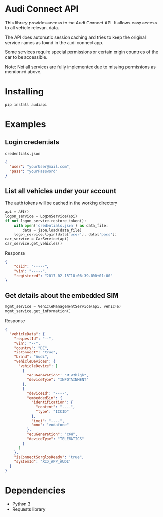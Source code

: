 # Audi Connect API
This library provides access to the Audi Connect API.
It allows easy access to all vehicle relevant data.

The API does automatic session caching and tries to keep the 
original service names as found in the audi connect app.

Some services require special permissions or certain origin countries of the car
to be accessible.

Note: Not all services are fully implemented due to missing permissions as mentioned above. 

# Installing
```bash
pip install audiapi
```

# Examples
## Login credentials
`credentials.json`
```json
{
  "user": "yourUser@mail.com",
  "pass": "yourPassword"
}
```
 
## List all vehicles under your account
The auth tokens will be cached in the working directory
```python
api = API()
logon_service = LogonService(api)
if not logon_service.restore_token():
	with open('credentials.json') as data_file:
		data = json.load(data_file)
	logon_service.login(data['user'], data['pass'])
car_service = CarService(api)
car_service.get_vehicles()
```
Response
```json
{
	"csid": "-----",
	"vin": "-----",
	"registered": "2017-02-15T18:06:39.000+01:00"
}
```

## Get details about the embedded SIM
```python
mgmt_service = VehicleManagementService(api, vehicle)
mgmt_service.get_information()
```
Response
```json
{
  "vehicleData": {
	"requestId": "--",
	"vin": "--",
	"country": "DE",
	"isConnect": "true",
	"brand": "Audi",
	"vehicleDevices": {
	  "vehicleDevice": [
		{
		  "ecuGeneration": "MIB2high",
		  "deviceType": "INFOTAINMENT"
		},
		{
		  "deviceId": "----",
		  "embeddedSim": {
			"identification": {
			  "content": "----",
			  "type": "ICCID"
			},
			"imei": "----",
			"mno": "vodafone"
		  },
		  "ecuGeneration": "cGW",
		  "deviceType": "TELEMATICS"
		}
	  ]
	},
	"isConnectSorglosReady": "true",
	"systemId": "XID_APP_AUDI"
  }
}
```

# Dependencies
- Python 3
- Requests library